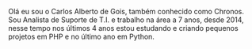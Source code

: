   Olá eu sou o Carlos Alberto de Gois, também conhecido como Chronos. Sou Analista de Suporte de T.I. e trabalho na área a 7 anos, desde 2014, nesse tempo 
nos últimos 4 anos estou estudando e criando pequenos projetos em PHP e no último ano em Python.
